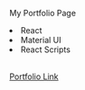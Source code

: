 My Portfolio Page

<li>React</li>
<li>Material UI</li>
<li>React Scripts</li>

<br/>


[Portfolio Link](https://myportfolio-ashen-one.vercel.app/)

 

